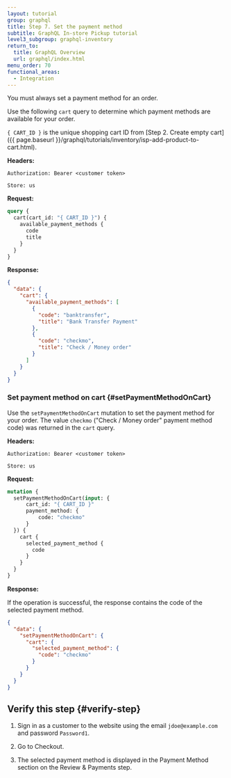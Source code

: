 ```yaml
---
layout: tutorial
group: graphql
title: Step 7. Set the payment method
subtitle: GraphQL In-store Pickup tutorial
level3_subgroup: graphql-inventory
return_to:
  title: GraphQL Overview
  url: graphql/index.html
menu_order: 70
functional_areas:
  - Integration
---
```


You must always set a payment method for an order.

Use the following `cart` query to determine which payment methods are available for your order.

`{ CART_ID }` is the unique shopping cart ID from [Step 2. Create empty cart]({{ page.baseurl }}/graphql/tutorials/inventory/isp-add-product-to-cart.html).

**Headers:**

`Authorization: Bearer <customer token>`

`Store: us`

**Request:**

```graphql
query {
  cart(cart_id: "{ CART_ID }") {
    available_payment_methods {
      code
      title
    }
  }
}
```

**Response:**

```json
{
  "data": {
    "cart": {
      "available_payment_methods": [
        {
          "code": "banktransfer",
          "title": "Bank Transfer Payment"
        },
        {
          "code": "checkmo",
          "title": "Check / Money order"
        }
      ]
    }
  }
}
```

### Set payment method on cart {#setPaymentMethodOnCart}

Use the `setPaymentMethodOnCart` mutation to set the payment method for your order. The value `checkmo` ("Check / Money order" payment method code) was returned in the `cart` query.

**Headers:**

`Authorization: Bearer <customer token>`

`Store: us`

**Request:**

```graphql
mutation {
  setPaymentMethodOnCart(input: {
      cart_id: "{ CART_ID }"
      payment_method: {
          code: "checkmo"
      }
  }) {
    cart {
      selected_payment_method {
        code
      }
    }
  }
}
```

**Response:**

If the operation is successful, the response contains the code of the selected payment method.

```json
{
  "data": {
    "setPaymentMethodOnCart": {
      "cart": {
        "selected_payment_method": {
          "code": "checkmo"
        }
      }
    }
  }
}
```

## Verify this step {#verify-step}

1. Sign in as a customer to the website using the email `jdoe@example.com` and password `Password1`.

1. Go to Checkout.

1. The selected payment method is displayed in the Payment Method section on the Review & Payments step.
